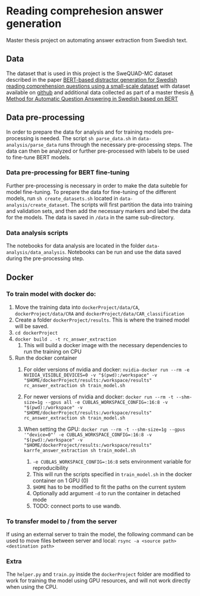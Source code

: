 # Reading comprehesion answer generation
Master thesis project on automating answer extraction from Swedish text.

## Data
The dataset that is used in this project is the SweQUAD-MC dataset described in the paper [BERT-based distractor generation for Swedish reading comprehension questions using a small-scale dataset](https://arxiv.org/abs/2108.03973) with dataset available on [github](https://github.com/dkalpakchi/SweQUAD-MC) and additional data collected as part of a master thesis [A Method for Automatic Question Answering in Swedish based on BERT](http://urn.kb.se/resolve?urn=urn:nbn:se:kth:diva-286001)

## Data pre-processing
In order to prepare the data for analysis and for training models pre-processing is needed.
The script `sh parse_data.sh` in `data-analysis/parse_data` runs through the necessary pre-processing steps. The data can then be analyzed or further pre-processed with labels to be used to fine-tune BERT models.  

### Data pre-processing for BERT fine-tuning
Further pre-processing is necessary in order to make the data suiteble for model fine-tuning. To prepare the data for fine-tuning of the different models, run `sh create_datasets.sh` located in `data-analysis/create_dataset`. The scripts will first partition the data into training and validation sets, and then add the necessary markers and label the data for the models. The data is saved in `/data` in the same sub-directory.

### Data analysis scripts
The notebooks for data analysis are located in the folder `data-analysis/data_analysis`. Notebooks can be run and use the data saved during the pre-processing step.

## Docker
### To train model with docker do:

1. Move the training data into `dockerProject/data/CA`, `dockerProject/data/CRA` and `dockerProject/data/CAR_classification`
1. Create a folder `dockerProject/results`. This is where the trained model will be saved.
1. `cd dockerProject`
1. `docker build . -t rc_answer_extraction`
    1. This will build a docker image with the necessary dependencies to run the training on CPU
1. Run the docker container
    1. For older versions of nvidia and docker: `nvidia-docker run --rm -e NVIDIA_VISIBLE_DEVICES=0 -v "$(pwd):/workspace" -v "$HOME/dockerProject/results:/workspace/results" rc_answer_extraction sh train_model.sh`
    1. For newer versions of nvidia and docker: `docker run --rm -t --shm-size=1g --gpus all -e CUBLAS_WORKSPACE_CONFIG=:16:8 -v "$(pwd):/workspace" -v "$HOME/dockerProject/results:/workspace/results" rc_answer_extraction sh train_model.sh`
    1. When setting the GPU: `docker run --rm -t --shm-size=1g --gpus '"device=0"' -e CUBLAS_WORKSPACE_CONFIG=:16:8 -v "$(pwd):/workspace" -v "$HOME/dockerProject/results:/workspace/results" karrfe_answer_extraction sh train_model.sh`

        1. `-e CUBLAS_WORKSPACE_CONFIG=:16:8` sets environment variable for reproducibility
        1. This will run the scripts specified in `train_model.sh` in the docker container on 1 GPU (0)
        1. `$HOME` has to be modified to fit the paths on the current system
        1. Optionally add argument `-d` to run the container in detached mode
        1. TODO: connect ports to use wandb.


### To transfer model to / from the server
If using an external server to train the model, the following command can be used to move files between server and local: `rsync -a <source path> <destination path>`

### Extra
The `helper.py` and `train.py` inside the `dockerProject` folder are modified to work for training the model using GPU resources, and will not work directly when using the CPU.

